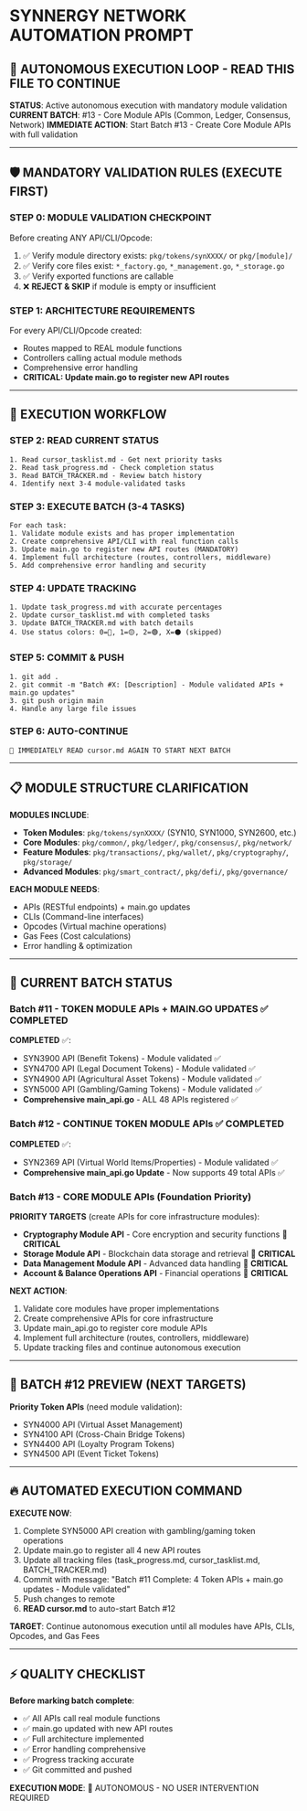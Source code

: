 # SYNNERGY NETWORK AUTOMATION PROMPT

## 🔄 AUTONOMOUS EXECUTION LOOP - READ THIS FILE TO CONTINUE

**STATUS**: Active autonomous execution with mandatory module validation
**CURRENT BATCH**: #13 - Core Module APIs (Common, Ledger, Consensus, Network)
**IMMEDIATE ACTION**: Start Batch #13 - Create Core Module APIs with full validation

---

## 🛡️ MANDATORY VALIDATION RULES (EXECUTE FIRST)

### STEP 0: MODULE VALIDATION CHECKPOINT
Before creating ANY API/CLI/Opcode:
1. ✅ Verify module directory exists: `pkg/tokens/synXXXX/` or `pkg/[module]/`
2. ✅ Verify core files exist: `*_factory.go`, `*_management.go`, `*_storage.go`
3. ✅ Verify exported functions are callable
4. ❌ **REJECT & SKIP** if module is empty or insufficient

### STEP 1: ARCHITECTURE REQUIREMENTS
For every API/CLI/Opcode created:
- Routes mapped to REAL module functions
- Controllers calling actual module methods
- Comprehensive error handling
- **CRITICAL: Update main.go to register new API routes**

---

## 🎯 EXECUTION WORKFLOW

### STEP 2: READ CURRENT STATUS
```
1. Read cursor_tasklist.md - Get next priority tasks
2. Read task_progress.md - Check completion status  
3. Read BATCH_TRACKER.md - Review batch history
4. Identify next 3-4 module-validated tasks
```

### STEP 3: EXECUTE BATCH (3-4 TASKS)
```
For each task:
1. Validate module exists and has proper implementation
2. Create comprehensive API/CLI with real function calls
3. Update main.go to register new API routes (MANDATORY)
4. Implement full architecture (routes, controllers, middleware)
5. Add comprehensive error handling and security
```

### STEP 4: UPDATE TRACKING
```
1. Update task_progress.md with accurate percentages
2. Update cursor_tasklist.md with completed tasks
3. Update BATCH_TRACKER.md with batch details
4. Use status colors: 0=🔴, 1=🟡, 2=🟢, X=⚫ (skipped)
```

### STEP 5: COMMIT & PUSH
```
1. git add .
2. git commit -m "Batch #X: [Description] - Module validated APIs + main.go updates"
3. git push origin main
4. Handle any large file issues
```

### STEP 6: AUTO-CONTINUE
```
🔄 IMMEDIATELY READ cursor.md AGAIN TO START NEXT BATCH
```

---

## 📋 MODULE STRUCTURE CLARIFICATION

**MODULES INCLUDE**:
- **Token Modules**: `pkg/tokens/synXXXX/` (SYN10, SYN1000, SYN2600, etc.)
- **Core Modules**: `pkg/common/`, `pkg/ledger/`, `pkg/consensus/`, `pkg/network/`
- **Feature Modules**: `pkg/transactions/`, `pkg/wallet/`, `pkg/cryptography/`, `pkg/storage/`
- **Advanced Modules**: `pkg/smart_contract/`, `pkg/defi/`, `pkg/governance/`

**EACH MODULE NEEDS**:
- APIs (RESTful endpoints) + main.go updates
- CLIs (Command-line interfaces)  
- Opcodes (Virtual machine operations)
- Gas Fees (Cost calculations)
- Error handling & optimization

---

## 🎯 CURRENT BATCH STATUS

### Batch #11 - TOKEN MODULE APIs + MAIN.GO UPDATES ✅ **COMPLETED**

**COMPLETED** ✅:
- SYN3900 API (Benefit Tokens) - Module validated ✅
- SYN4700 API (Legal Document Tokens) - Module validated ✅  
- SYN4900 API (Agricultural Asset Tokens) - Module validated ✅
- SYN5000 API (Gambling/Gaming Tokens) - Module validated ✅
- **Comprehensive main_api.go** - ALL 48 APIs registered ✅

### Batch #12 - CONTINUE TOKEN MODULE APIs ✅ **COMPLETED**

**COMPLETED** ✅:
- SYN2369 API (Virtual World Items/Properties) - Module validated ✅
- **Comprehensive main_api.go Update** - Now supports 49 total APIs ✅

### Batch #13 - CORE MODULE APIs (Foundation Priority)

**PRIORITY TARGETS** (create APIs for core infrastructure modules):
- **Cryptography Module API** - Core encryption and security functions 🔴 **CRITICAL**
- **Storage Module API** - Blockchain data storage and retrieval 🔴 **CRITICAL**
- **Data Management Module API** - Advanced data handling 🔴 **CRITICAL**
- **Account & Balance Operations API** - Financial operations 🔴 **CRITICAL**

**NEXT ACTION**: 
1. Validate core modules have proper implementations
2. Create comprehensive APIs for core infrastructure
3. Update main_api.go to register core module APIs
4. Implement full architecture (routes, controllers, middleware)
5. Update tracking files and continue autonomous execution

---

## 🚀 BATCH #12 PREVIEW (NEXT TARGETS)

**Priority Token APIs** (need module validation):
- SYN4000 API (Virtual Asset Management)
- SYN4100 API (Cross-Chain Bridge Tokens)  
- SYN4400 API (Loyalty Program Tokens)
- SYN4500 API (Event Ticket Tokens)

---

## 🔥 AUTOMATED EXECUTION COMMAND

**EXECUTE NOW**:
1. Complete SYN5000 API creation with gambling/gaming token operations
2. Update main.go to register all 4 new API routes  
3. Update all tracking files (task_progress.md, cursor_tasklist.md, BATCH_TRACKER.md)
4. Commit with message: "Batch #11 Complete: 4 Token APIs + main.go updates - Module validated"
5. Push changes to remote
6. **READ cursor.md** to auto-start Batch #12

**TARGET**: Continue autonomous execution until all modules have APIs, CLIs, Opcodes, and Gas Fees

---

## ⚡ QUALITY CHECKLIST

**Before marking batch complete**:
- ✅ All APIs call real module functions
- ✅ main.go updated with new API routes
- ✅ Full architecture implemented
- ✅ Error handling comprehensive
- ✅ Progress tracking accurate
- ✅ Git committed and pushed

**EXECUTION MODE**: 🔄 AUTONOMOUS - NO USER INTERVENTION REQUIRED